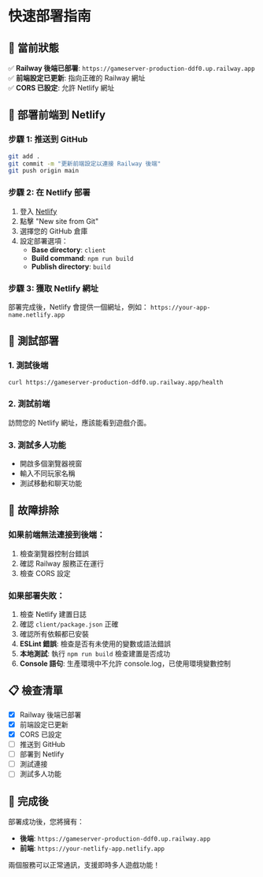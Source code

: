 # 快速部署指南

## 🚀 當前狀態

✅ **Railway 後端已部署**: `https://gameserver-production-ddf0.up.railway.app`  
✅ **前端設定已更新**: 指向正確的 Railway 網址  
✅ **CORS 已設定**: 允許 Netlify 網址  

## 📱 部署前端到 Netlify

### 步驟 1: 推送到 GitHub
```bash
git add .
git commit -m "更新前端設定以連接 Railway 後端"
git push origin main
```

### 步驟 2: 在 Netlify 部署
1. 登入 [Netlify](https://netlify.com/)
2. 點擊 "New site from Git"
3. 選擇您的 GitHub 倉庫
4. 設定部署選項：
   - **Base directory**: `client`
   - **Build command**: `npm run build`
   - **Publish directory**: `build`

### 步驟 3: 獲取 Netlify 網址
部署完成後，Netlify 會提供一個網址，例如：
`https://your-app-name.netlify.app`

## 🧪 測試部署

### 1. 測試後端
```bash
curl https://gameserver-production-ddf0.up.railway.app/health
```

### 2. 測試前端
訪問您的 Netlify 網址，應該能看到遊戲介面。

### 3. 測試多人功能
- 開啟多個瀏覽器視窗
- 輸入不同玩家名稱
- 測試移動和聊天功能

## 🔧 故障排除

### 如果前端無法連接到後端：
1. 檢查瀏覽器控制台錯誤
2. 確認 Railway 服務正在運行
3. 檢查 CORS 設定

### 如果部署失敗：
1. 檢查 Netlify 建置日誌
2. 確認 `client/package.json` 正確
3. 確認所有依賴都已安裝
4. **ESLint 錯誤**: 檢查是否有未使用的變數或語法錯誤
5. **本地測試**: 執行 `npm run build` 檢查建置是否成功
6. **Console 語句**: 生產環境中不允許 console.log，已使用環境變數控制

## 📋 檢查清單

- [x] Railway 後端已部署
- [x] 前端設定已更新
- [x] CORS 已設定
- [ ] 推送到 GitHub
- [ ] 部署到 Netlify
- [ ] 測試連接
- [ ] 測試多人功能

## 🎯 完成後

部署成功後，您將擁有：
- **後端**: `https://gameserver-production-ddf0.up.railway.app`
- **前端**: `https://your-netlify-app.netlify.app`

兩個服務可以正常通訊，支援即時多人遊戲功能！ 